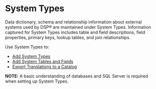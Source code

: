 # System Types

Data dictionary, schema and relationship information about external
systems used by DSP® are maintained under System Types. Information
captured for System Types includes table and field descriptions, field
properties, primary keys, lookup tables, and join relationships.

Use System Types to:

  - [Add System Types](Add_System_Types.htm)
  - [Add System Tables and Fields](Add_System_Tables_and_Fields.htm)
  - [Export Translations to a
    Catalog](Export_Translations_to_a_Catalog.htm)

**NOTE:** A basic understanding of databases and SQL Server is required
when setting up System Types.
